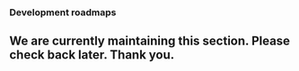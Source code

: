 
### Development roadmaps
<!-- 
2021| Q1 | Q2 | Q3 | Q4
---- | -- | -- | -- | -- 
**-** | Idea stage :heavy_check_mark: | Solution documentation and planning :heavy_check_mark: | Product design and strategy for code actualization :heavy_check_mark: | | Progress evaluation.
**-** | Problem statement draft :heavy_check_mark: | Itemize Solution gathered from research and create some paperwork :heavy_check_mark: | Idea pitching :heavy_check_mark: |  
**-** | | Team formation :heavy_check_mark: | |
**-** | | Project planning :heavy_check_mark: | | Community development :orange_circle:
**-** | | Website: wireframing and UI/UX design start :heavy_check_mark:  | |
**-** | | | Smart contract design :heavy_check_mark: | Complete Landing page :heavy_check_mark:
**-** | | | | Testnet Migration :orange_circle:
**-** | | | Website development :heavy_check_mark: | Public testing :orange_circle:
**-** | | | Community development & plan :orange_circle: | Product's code testing :orange_circle:
**-** | | | | Website goes live :heavy_check_mark:
**-** | | | | Product 1 goes live.
**-** | | | | Launch airdrop (phase 1) :heavy_check_mark:.
**-** | | | | Operational and strategic marketing begins :orange_circle:
**-** | | | | Website completed :heavy_check_mark: 
**-** | | | | Progress evaluation :heavy_check_mark: 



-----------------------------------

2022 | Q1 | Q2 | Q3 | Q4
---- | -- | -- | -- | --
**-** | Product development :heavy_check_mark: | Ecosystem development | Product-2 development planning | Continuous integration and partnership.
**-** | Beta release and private testing :heavy_check_mark: | Marketing | |
**-** | Stage 1 public live testing :orange_circle: | Listing plan | |
**-** | Feedback and improvement :orange_circle: | Market serialization and wallet integration of platform Token such as Trust wallet, Coingecko, CMC listing etc. | |
**-** | Internal audit and potential bug fix | | | 
**-** | Migration (mainnet) | | |
**-** | continous improvement. | | |
**-** | | | New roadMap release |


**LD**

:heavy_check_mark: | **Completed**
------------------ | -------------
:orange_circle: | **Ongoing**
:red_circle: | **Canceled**

-------------------------

**[Gov](https://github.com/Quatre-Finance/Q-paper/tree/main/quatre_gov)** | **[Ways_To_Earn](https://github.com/Quatre-Finance/Q-paper/blob/main/wayToEarn.md)**
:copyright: Quatrefinance | **[Home](https://github.com/Quatre-Finance/Q-paper#concept-overview)** -->


## We are currently maintaining this section. Please check back later. Thank you.

<!-- Gbenga Olotu: https://www.linkedin.com/in/oluwagbemiga-olotu-a3247710/

Progress Ojemeh : https://www.linkedin.com/in/progress-ojemeh-459730190

Tserundede Godswill: https://www.linkedin.com/in/tserundede-godswill-ejueyitchie-5813759a

Isaac J: https://www.linkedin.com/in/isaac-j-a6764a169, https://github.com/bobeu -->

<!-- Quatrefinance is a decentralized digital platform. We are focus on building decentralized applications such as decentralized financial protocols (e.g Lending and borrowing), Exchange, P2p, wallet. These are our major product categories. 

What makes us different!

We will consistently build protocols in products blending with the changing technology. Detailed information is contained in a pitch and/or documentation that will be shared in this form. 

Between Q4 2021 and Q3 2022 to fully launch all initial products in the product's categories.

list. Although the order they're written here does not matter. Full roadmaps is contained in our paper.

A. Community development 
B. Complete Landing page 
C. Testing token/farm and audit.
D. Core product's code completion.
E. Mainnet launch of Token and peripherals.
F. Website goes live.
G. Operational and strategic marketing.
H. Phase 1 of sales to begin
I. Product 1 (Core) goes live (Might move towards Q1 2022.
J. Launch airdrop.
K. Progress evaluation.
 -->
